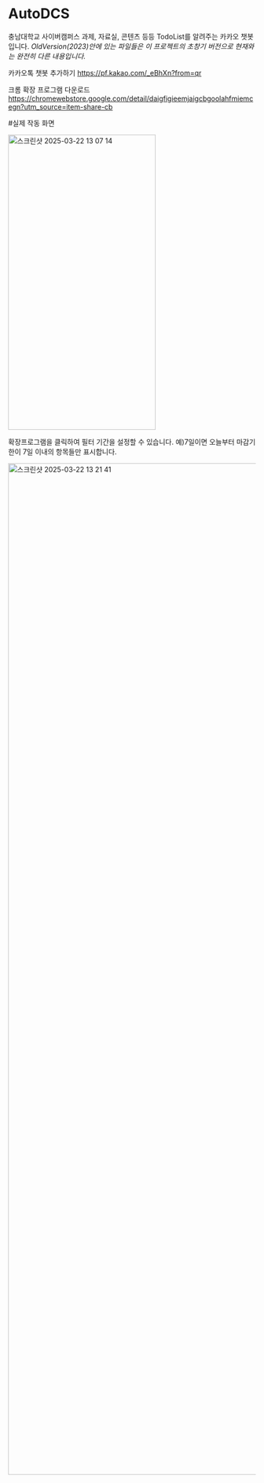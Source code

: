 # AutoDCS
충남대학교 사이버캠퍼스 과제, 자료실, 콘텐츠 등등 TodoList를 알려주는 카카오 챗봇입니다.
*OldVersion(2023)안에 있는 파일들은 이 프로젝트의 초창기 버전으로 현재와는 완전히 다른 내용입니다.*

카카오톡 챗봇 추가하기
https://pf.kakao.com/_eBhXn?from=qr

크롬 확장 프로그램 다운로드
https://chromewebstore.google.com/detail/daigfigieemjaigcbgoolahfmiemcegn?utm_source=item-share-cb

#실제 작동 화면

<img width="300" height="600" alt="스크린샷 2025-03-22 13 07 14" src="https://github.com/user-attachments/assets/cfa16b47-f26b-48e3-af4a-7023858d3769" />

확장프로그램을 클릭하여 필터 기간을 설정할 수 있습니다. 예)7일이면 오늘부터 마감기한이 7일 이내의 항목들만 표시합니다.

<img width="2056" alt="스크린샷 2025-03-22 13 21 41" src="https://github.com/user-attachments/assets/da53e1e9-9366-49a3-aa82-e5ff3d964d99" />

